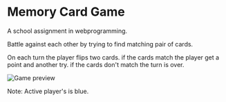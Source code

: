 # Memory Card Game

A school assignment in webprogramming.

Battle against each other by trying to find matching pair of cards.

On each turn the player flips two cards.
    if the cards match the player get a point and another try.
    if the cards don't match the turn is over.

![Game preview](Images/gamePreview.png)

Note: Active player's is blue.
